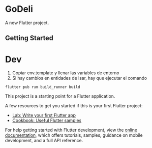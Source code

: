 # GoDeli

A new Flutter project.

## Getting Started

# Dev

1. Copiar env.template y llenar las variables de entorno
2. Si hay cambios en entidades de Isar, hay que ejecutar el comando
```
flutter pub run build_runner build
```

This project is a starting point for a Flutter application.

A few resources to get you started if this is your first Flutter project:

- [Lab: Write your first Flutter app](https://docs.flutter.dev/get-started/codelab)
- [Cookbook: Useful Flutter samples](https://docs.flutter.dev/cookbook)

For help getting started with Flutter development, view the
[online documentation](https://docs.flutter.dev/), which offers tutorials,
samples, guidance on mobile development, and a full API reference.
